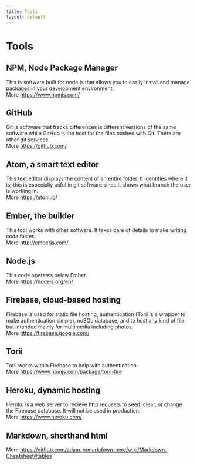 ```yaml
---
title: Tools
layout: default
---
```

# Tools

## NPM, Node Package Manager
This is software built for node.js that allows you to easily install and manage packages in your development environment.<br />
More https://www.npmjs.com/

## GitHub
Git is software that tracks differences is different versions of the same software while GitHub is the host for the files pushed with Git. There are other git services.<br />
More https://github.com/

## Atom, a smart text editor
This text editor displays the content of an entire folder. It identifies where it is; this is especially usful in git software since it shows what branch the user is working in.<br />
More https://atom.io/

## Ember, the builder
This tool works with other software. It takes care of details to make writing code faster.<br />
More http://emberjs.com/

## Node.js
This code operates below Ember.<br />
More https://nodejs.org/en/

## Firebase, cloud-based hosting
Firebase is used for static file hosting, authentication (Torii is a wrapper to make authentication simple), noSQL database, and to host any kind of file but intended mainly for multimedia including photos.<br />
More https://firebase.google.com/

## Torii
Torii works within Firebase to help with authentication.<br />
More https://www.npmjs.com/package/torii-fire

## Heroku, dynamic hosting
Heroku is a web server to recieve http requests to seed, clear, or change the Firebase database. It will not be used in production.<br />
More https://www.heroku.com/

## Markdown, shorthand html
More https://github.com/adam-p/markdown-here/wiki/Markdown-Cheatsheet#tables
